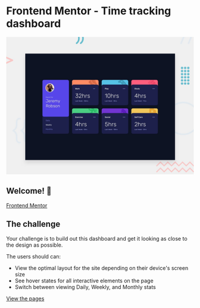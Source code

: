 # Frontend Mentor - Time tracking dashboard

![Design preview for the Time tracking dashboard coding challenge](./design/desktop-preview.jpg)

## Welcome! 👋


[Frontend Mentor](https://www.frontendmentor.io)

## The challenge

Your challenge is to build out this dashboard and get it looking as close to the design as possible.


The users should can:

- View the optimal layout for the site depending on their device's screen size
- See hover states for all interactive elements on the page
- Switch between viewing Daily, Weekly, and Monthly stats





[View the pages](   https://time-tracking-dashboard-bysapientia.netlify.app/    )